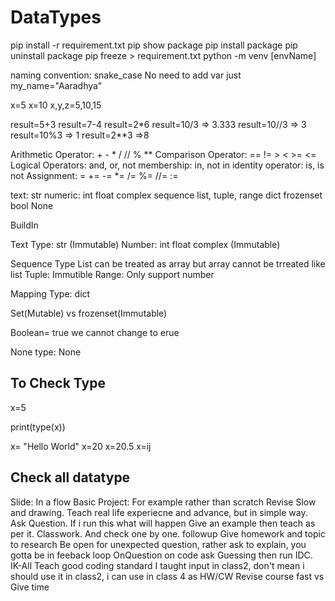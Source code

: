 # DataTypes


pip install -r requirement.txt
pip show package
pip install package
pip uninstall package
pip freeze > requirement.txt
python -m venv [envName]

naming convention: snake_case
No need to add var
just
my_name="Aaradhya"

x=5
x=10
x,y,z=5,10,15

result=5+3
result=7-4
result=2*6
result=10/3 => 3.333
result=10//3 => 3
result=10%3 => 1
result=2**3 =>8


Arithmetic Operator: + - * / // % **
Comparison Operator: == != > < >= <=
Logical Operators: and, or, not
membership: in, not in
identity operator: is, is not
Assignment: = += -= *= /= %= //= :=


text: str
numeric: int float complex
sequence list, tuple, range
dict
frozenset
bool None



BuildIn

Text Type: str (Immutable)
Number: int float complex (Immutable)


Sequence Type
List can be treated as array but array cannot be trreated like list
Tuple: Immutible
Range: Only support number


Mapping Type: dict



Set(Mutable) vs frozenset(Immutable)

Boolean= true we cannot change to erue

None type: None


To Check Type
------------
x=5

print(type(x))


x= "Hello World"
x=20
x=20.5
x=ij
## Check all datatype



Slide: In a flow
Basic Project: For example rather than scratch
Revise
Slow and drawing.
Teach real life experiecne and advance, but in simple way. 
Ask Question. If i run this what will happen
Give an example then teach as per it.
Classwork. And check one by one. followup
Give homework and topic to research
Be open for unexpected question, rather ask to explain, you gotta be in feeback loop
OnQuestion on code ask Guessing then run
IDC. IK-All
Teach good coding standard
I taught input in class2, don't mean i should use it in class2, i can use in class 4 as HW/CW
Revise course fast vs Give time
